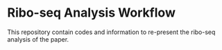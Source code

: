 # Ribo-seq Analysis Workflow

This repository contain codes and information to re-present the ribo-seq analysis of the paper. 
